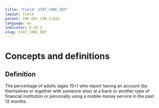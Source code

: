 ```yaml
---
title: "Field: STAT_CONC_DEF"
layout: field
parent: IND_DEF_CON_CLASS
language: en
indicator: 8-10-2
slug: STAT_CONC_DEF
---
```

# Concepts and definitions

## Definition

The percentage of adults (ages 15+) who report having an account (by themselves or together with someone else) at a bank or another type of financial institution or personally using a mobile money service in the past 12 months.